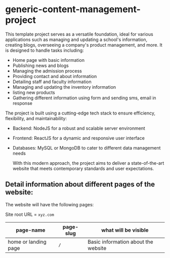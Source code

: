 # generic-content-management-project

This template project serves as a versatile foundation, ideal for various applications such as managing and updating a school's information, creating blogs, overseeing a company's product management, and more. It is designed to handle tasks including:

- Home page with basic information
- Publishing news and blogs
- Managing the admission process
- Providing contact and about information
- Detailing staff and faculty information
- Managing and updating the inventory information
- listing new products
- Gathering different information using form and sending sms, email in response
  

The project is built using a cutting-edge tech stack to ensure efficiency, flexibility, and maintainability:

-   Backend: NodeJS for a robust and scalable server environment
-   Frontend: ReactJS for a dynamic and responsive user interface
-   Databases: MySQL or MongoDB to cater to different data management needs

    With this modern approach, the project aims to deliver a state-of-the-art website that meets contemporary standards and user expectations.

## Detail information about different pages of the website:

The website will have the following pages:

Site root URL = `xyz.com`

| page-name                     | page-slug                              | what will be visible                      |
|-------------------------------|----------------------------------------|-------------------------------------------|
| home or landing page          | `/`                                    | Basic information about the website       |

